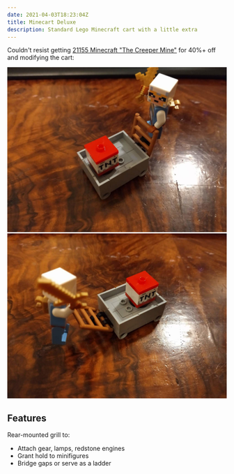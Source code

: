 ```yaml
---
date: 2021-04-03T18:23:04Z
title: Minecart Deluxe
description: Standard Lego Minecraft cart with a little extra
---
```


Couldn't resist getting [21155 Minecraft "The Creeper Mine"](https://www.bricklink.com/v2/catalog/catalogitem.page?S=21155-1) for 40%+ off and modifying the cart:

![CHARGE! Minecart deluxe diagonal front view](cart-front.jpg)
![Minecart deluxe diagonal rear view with grill lowered](cart-back.jpg)

## Features

Rear-mounted grill to:

* Attach gear, lamps, redstone engines
* Grant hold to minifigures
* Bridge gaps or serve as a ladder
